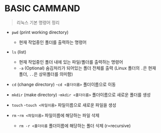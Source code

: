 # BASIC CAMMAND
 > 리눅스 기본 명령어 정리

 - `pwd` (print working directory)
    - 현재 작업중인 폴더를 출력하는 명령어
- `ls` (list)
    - 현재 작업중인 폴더 내에 있는 파일/폴더를 출력하는 명령어
    - `-a` (Optional)
    숨김처리가 되어있는 폴더 전체를 출력
    (Linux 폴더의 `.`은 현재폴더, `..`은 상위폴더를 의미함)

- `cd` (change directory)
    -`cd <폴더이름>` 폴더이름으로 이동

- `mkdir` (make directory)
    -`mkdir <폴더이름>`
    폴더이름으로 새로운 폴더를 생성
- `touch`
    -`touch <파일이름>`
    파일이름으로 새로운 파일을 생성
- `rm`
    -`rm <파일이름>`
    파일이름에 해당하는 파일 삭제
    - `rm -r <폴더이름`
    폴더이름에 해당하는 폴더 삭제 (r=recursive)